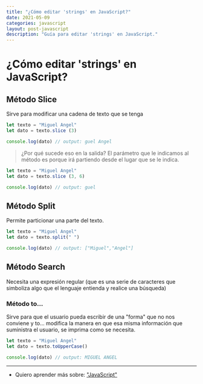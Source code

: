 ```yaml
---
title: "¿Cómo editar 'strings' en JavaScript?"
date: 2021-05-09
categories: javascript
layout: post-javascript
description: "Guía para editar 'strings' en JavaScript."
---
```


# ¿Cómo editar 'strings' en JavaScript?

## Método Slice
Sirve para modificar una cadena de texto que se tenga

````js
let texto = "Miguel Angel"
let dato = texto.slice (3)

console.log(dato) // output: guel Angel
````

> ¿Por qué sucede eso en la salida? El parámetro que le indicamos al método es porque irá partiendo desde el lugar que se le indica.

````js
let texto = "Miguel Angel"
let dato = texto.slice (3, 6)

console.log(dato) // output: guel
````

## Método Split
Permite particionar una parte del texto.

````js
let texto = "Miguel Angel"
let dato = texto.split(" ")

console.log(dato) // output: ["Miguel","Angel"]
````

## Método Search
Necesita una expresión regular (que es una serie de caracteres que simboliza algo que el lenguaje entienda y realice una búsqueda)

### Método to...
Sirve para que el usuario pueda escribir de una "forma" que no nos conviene y to... modifica la manera en que esa misma información que suministra el usuario, se imprima como se necesita.

````js
let texto = "Miguel Angel"
let dato = texto.toUpperCase()

console.log(dato) // output: MIGUEL ANGEL
````

***

- Quiero aprender más sobre: ["JavaScript"](../00/javascript)
